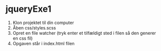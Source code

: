 # jqueryExe1

1. Klon projektet til din computer
2. Åben css/styles.scss
3. Opret en file watcher (tryk enter et tilfældigt sted i filen så den generer en css fil)
4. Opgaven står i index.html filen
